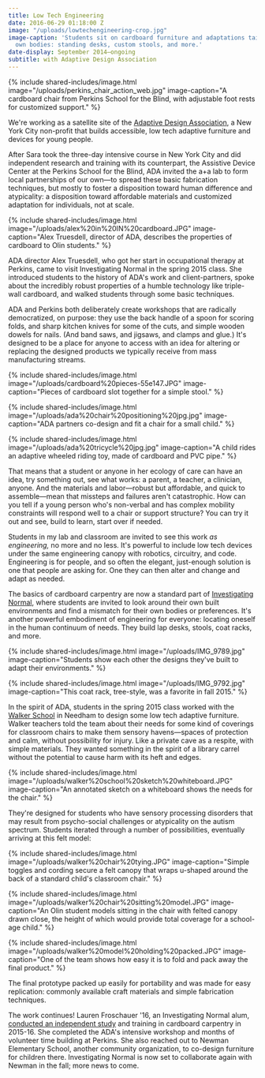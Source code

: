 ```yaml
---
title: Low Tech Engineering
date: 2016-06-29 01:18:00 Z
image: "/uploads/lowtechengineering-crop.jpg"
image-caption: 'Students sit on cardboard furniture and adaptations tailored to their
  own bodies: standing desks, custom stools, and more.'
date-display: September 2014–ongoing
subtitle: with Adaptive Design Association
---
```


{% include shared-includes/image.html
  image="/uploads/perkins_chair_action_web.jpg"
  image-caption="A cardboard chair from Perkins School for the Blind, with adjustable foot rests for customized support." %}

We're working as a satellite site of the [Adaptive Design Association](http://www.adaptivedesign.org/), a New York City non-profit that builds accessible, low tech adaptive furniture and devices for young people.

After Sara took the three-day intensive course in New York City and did independent research and training with its counterpart, the Assistive Device Center at the Perkins School for the Blind, ADA invited the a+a lab to form local partnerships of our own—to spread these basic fabrication techniques, but mostly to foster a disposition toward human difference and atypicality: a disposition toward affordable materials and customized adaptation for individuals, not at scale.

{% include shared-includes/image.html
  image="/uploads/alex%20in%20IN%20cardboard.JPG"
  image-caption="Alex Truesdell, director of ADA, describes the properties of cardboard to Olin students." %}

ADA director Alex Truesdell, who got her start in occupational therapy at Perkins, came to visit Investigating Normal in the spring 2015 class. She introduced students to the history of ADA's work and client-partners, spoke about the incredibly robust properties of a humble technology like triple-wall cardboard, and walked students through some basic techniques.

ADA and Perkins both deliberately create workshops that are radically democratized, on purpose: they use the back handle of a spoon for scoring folds, and sharp kitchen knives for some of the cuts, and simple wooden dowels for nails. (And band saws, and jigsaws, and clamps and glue.) It's designed to be a place for anyone to access with an idea for altering or replacing the designed products we typically receive from mass manufacturing streams.

{% include shared-includes/image.html
  image="/uploads/cardboard%20pieces-55e147.JPG"
  image-caption="Pieces of cardboard slot together for a simple stool." %}

{% include shared-includes/image.html
  image="/uploads/ada%20chair%20positioning%20jpg.jpg"
  image-caption="ADA partners co-design and fit a chair for a small child." %}

{% include shared-includes/image.html
  image="/uploads/ada%20tricycle%20jpg.jpg"
  image-caption="A child rides an adaptive wheeled riding toy, made of cardboard and PVC pipe." %}

That means that a student or anyone in her ecology of care can have an idea, try something out, see what works: a parent, a teacher, a clinician, anyone. And the materials and labor—robust but affordable, and quick to assemble—mean that missteps and failures aren't catastrophic. How can you tell if a young person who's non-verbal and has complex mobility constraints will respond well to a chair or support structure? You can try it out and see, build to learn, start over if needed.

Students in my lab and classroom are invited to see this work *as engineering,* no more and no less. It's powerful to include low tech devices under the same engineering canopy with robotics, circuitry, and code. Engineering is for people, and so often the elegant, just-enough solution is one that people are asking for. One they can then alter and change and adapt as needed.  

The basics of cardboard carpentry are now a standard part of [Investigating Normal](http://aplusa.org/courses/investigating-normal/), where students are invited to look around their own built environments and find a mismatch for their own bodies or preferences. It's another powerful embodiment of engineering for everyone: locating oneself in the human continuum of needs. They build lap desks, stools, coat racks, and more.

{% include shared-includes/image.html
  image="/uploads/IMG_9789.jpg"
  image-caption="Students show each other the designs they've built to adapt their environments." %}

{% include shared-includes/image.html
  image="/uploads/IMG_9792.jpg"
  image-caption="This coat rack, tree-style, was a favorite in fall 2015." %}

In the spirit of ADA, students in the spring 2015 class worked with the [Walker School](http://www.walkercares.org/) in Needham to design some low tech adaptive furniture. Walker teachers told the team about their needs for some kind of coverings for classroom chairs to make them sensory havens—spaces of protection and calm, without possibility for injury. Like a private cave as a respite, with simple materials. They wanted something in the spirit of a library carrel without the potential to cause harm with its heft and edges.

{% include shared-includes/image.html
  image="/uploads/walker%20school%20sketch%20whiteboard.JPG"
  image-caption="An annotated sketch on a whiteboard shows the needs for the chair." %}

They're designed for students who have sensory processing disorders that may result from psycho-social challenges or atypicality on the autism spectrum. Students iterated through a number of possibilities, eventually arriving at this felt model:

{% include shared-includes/image.html
  image="/uploads/walker%20chair%20tying.JPG"
  image-caption="Simple toggles and cording secure a felt canopy that wraps u-shaped around the back of a standard child's classroom chair." %}

{% include shared-includes/image.html
  image="/uploads/walker%20chair%20sitting%20model.JPG"
  image-caption="An Olin student models sitting in the chair with felted canopy drawn close, the height of which would provide total coverage for a school-age child." %}

{% include shared-includes/image.html
  image="/uploads/walker%20model%20holding%20packed.JPG"
  image-caption="One of the team shows how easy it is to fold and pack away the final product." %}

The final prototype packed up easily for portability and was made for easy replication: commonly available craft materials and simple fabrication techniques.

The work continues! Lauren Froschauer '16, an Investigating Normal alum, [conducted an independent study](http://adaptivedesignstudyolincollege.blogspot.com/2016/02/introduction-to-adaptive-design-study.html) and training in cardboard carpentry in 2015-16. She completed the ADA's intensive workshop and months of volunteer time building at Perkins. She also reached out to Newman Elementary School, another community organization, to co-design furniture for children there. Investigating Normal is now set to collaborate again with Newman in the fall; more news to come.
